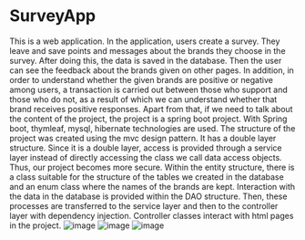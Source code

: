 # SurveyApp
This is a web application. In the application, users create a survey. 
They leave and save points and messages about the brands they choose in the survey. 
After doing this, the data is saved in the database. Then the user can see the feedback about the brands given on other pages. 
In addition, in order to understand whether the given brands are positive or negative among users, a transaction is carried out between those who support and those who do not, as a result of which we can understand whether that brand receives positive responses. 
Apart from that, if we need to talk about the content of the project, the project is a spring boot project. 
With Spring boot, thymleaf, mysql, hibernate technologies are used. 
The structure of the project was created using the mvc design pattern. 
It has a double layer structure. 
Since it is a double layer, access is provided through a service layer instead of directly accessing the class we call data access objects. 
Thus, our project becomes more secure. 
Within the entity structure, there is a class suitable for the structure of the tables we created in the database and an enum class where the names of the brands are kept. Interaction with the data in the database is provided within the DAO structure. 
Then, these processes are transferred to the service layer and then to the controller layer with dependency injection. 
Controller classes interact with html pages in the project.
![image](https://user-images.githubusercontent.com/92019492/191540152-cca98e5b-be02-46f7-b2b0-feaca8620eae.png)
![image](https://user-images.githubusercontent.com/92019492/191540283-6b944022-c5d6-4db1-ae27-2c0dfec59a91.png)
![image](https://user-images.githubusercontent.com/92019492/191540361-1d11c175-56dd-4e20-a78e-ba035687892b.png)
